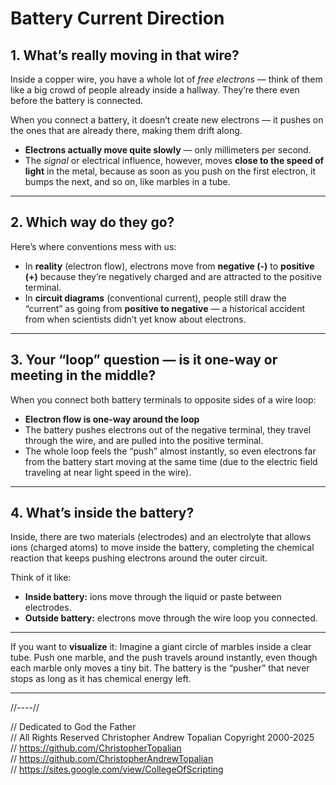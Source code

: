 # Battery Current Direction

## **1. What’s really moving in that wire?**

Inside a copper wire, you have a whole lot of *free electrons* — think of them like a big crowd of people already inside a hallway. They’re there even before the battery is connected.

When you connect a battery, it doesn’t create new electrons — it pushes on the ones that are already there, making them drift along.

* **Electrons actually move quite slowly** — only millimeters per second.
* The *signal* or electrical influence, however, moves **close to the speed of light** in the metal, because as soon as you push on the first electron, it bumps the next, and so on, like marbles in a tube.

---

## **2. Which way do they go?**

Here’s where conventions mess with us:

* In **reality** (electron flow), electrons move from **negative (-)** to **positive (+)** because they’re negatively charged and are attracted to the positive terminal.
* In **circuit diagrams** (conventional current), people still draw the “current” as going from **positive to negative** — a historical accident from when scientists didn’t yet know about electrons.

---

## **3. Your “loop” question — is it one-way or meeting in the middle?**

When you connect both battery terminals to opposite sides of a wire loop:

* **Electron flow is one-way around the loop**  
* The battery pushes electrons out of the negative terminal, they travel through the wire, and are pulled into the positive terminal.
* The whole loop feels the “push” almost instantly, so even electrons far from the battery start moving at the same time (due to the electric field traveling at near light speed in the wire).

---

## **4. What’s inside the battery?**

Inside, there are two materials (electrodes) and an electrolyte that allows ions (charged atoms) to move inside the battery, completing the chemical reaction that keeps pushing electrons around the outer circuit.

Think of it like:

* **Inside battery:** ions move through the liquid or paste between electrodes.
* **Outside battery:** electrons move through the wire loop you connected.

---

If you want to **visualize** it:
Imagine a giant circle of marbles inside a clear tube. Push one marble, and the push travels around instantly, even though each marble only moves a tiny bit. The battery is the “pusher” that never stops as long as it has chemical energy left.

---

//----//

// Dedicated to God the Father  
// All Rights Reserved Christopher Andrew Topalian Copyright 2000-2025  
// https://github.com/ChristopherTopalian  
// https://github.com/ChristopherAndrewTopalian  
// https://sites.google.com/view/CollegeOfScripting  

